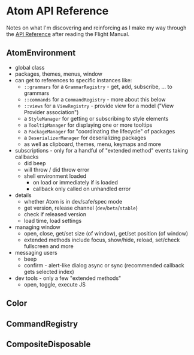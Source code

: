 # Atom API Reference

Notes on what I'm discovering and reinforcing as I make my way through the [API Reference](https://atom.io/docs/api/v1.27.2/) after reading the Flight Manual.

## AtomEnvironment
- global class
- packages, themes, menus, window
- can get to references to specific instances like:
  - `::grammars` for a `GrammarRegistry` - get, add, subscribe, ... to grammars
  - `::commands` for a `CommandRegistry` - more about this below
  - `::views` for a `ViewRegistry` - provide view for a model ("View Provider association")
  - a `StyleManager` for getting or subscribing to style elements
  - a `TooltipManager` for displaying one or more tooltips
  - a `PackageManager` for "coordinating the lifecycle" of packages
  - a `DeserializerManager` for deserializing packages
  - as well as clipboard, themes, menu, keymaps and more
- subscriptions - only for a handful of "extended method" events taking callbacks
  - did beep
  - will throw / did throw error
  - shell environment loaded
    - on load or immediately if is loaded
    - callback only called on unhandled error
- details
  - whether Atom is in dev/safe/spec mode
  - get version, release channel (`dev`/`beta`/`stable`)
  - check if released version
  - load time, load settings
- managing window
  - open, close, get/set size (of window), get/set position (of window)
  - extended methods include focus, show/hide, reload, set/check fullscreen and more
- messaging users
  - beep
  - confirm - alert-like dialog async or sync (recommended callback gets selected index)
- dev tools - only a few "extended methods"
  - open, toggle, execute JS

## Color

## CommandRegistry

## CompositeDisposable
